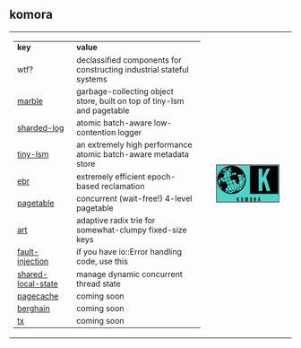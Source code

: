 ## komora
<table style="width:100%">
<tr>
  <td>
    <table style="width:100%">
      <tr>
        <td><b>key</b></td>
        <td><b>value</b></td>
      </tr>
      <tr>
        <td>wtf?</td>
        <td>declassified components for constructing industrial stateful systems</td>
      </tr>
      <tr>
        <td><a href="https://github.com/komora-io/marble">marble</a></td>
        <td>garbage-collecting object store, built on top of tiny-lsm and pagetable</td>
      </tr>
      <tr>
        <td><a href="https://github.com/komora-io/sharded-log">sharded-log</a></td>
        <td>atomic batch-aware low-contention logger</td>
      </tr>
      <tr>
        <td><a href="https://github.com/komora-io/tiny-lsm">tiny-lsm</a></td>
        <td>an extremely high performance atomic batch-aware metadata store</td>
      </tr>
      <tr>
        <td><a href="https://github.com/komora-io/ebr">ebr</a></td>
        <td>extremely efficient epoch-based reclamation</td>
      </tr>
      <tr>
        <td><a href="https://github.com/komora-io/pagetable">pagetable</a></td>
        <td>concurrent (wait-free!) 4-level pagetable</td>
      </tr>
      <tr>
        <td><a href="https://github.com/komora-io/art">art</a></td>
        <td>adaptive radix trie for somewhat-clumpy fixed-size keys</td>
      </tr>
      <tr>
        <td><a href="https://github.com/komora-io/fault-injection">fault-injection</a></td>
        <td>if you have io::Error handling code, use this</td>
      </tr>
      <tr>
        <td><a href="https://github.com/komora-io/shared-local-state">shared-local-state</a></td>
        <td>manage dynamic concurrent thread state</td>
      </tr>
      <tr>
        <td><a href="https://github.com/komora-io/pagecache">pagecache</a></td>
        <td>coming soon</td>
      </tr>
      <tr>
        <td><a href="https://github.com/komora-io/berghain">berghain</a></td>
        <td>coming soon</td>
      </tr>
      <tr>
        <td><a href="https://github.com/komora-io/tx">tx</a></td>
        <td>coming soon</td>
      </tr>
     </table>
  </td>
  <td>
    <p align="center">
      <img src="https://raw.githubusercontent.com/komora-io/.github/main/profile/Screenshot%202022-05-17%20at%2009-26-30%20Komora.png" width="80%" height="auto" />
    </p>
  </td>
 </tr>
</table>
